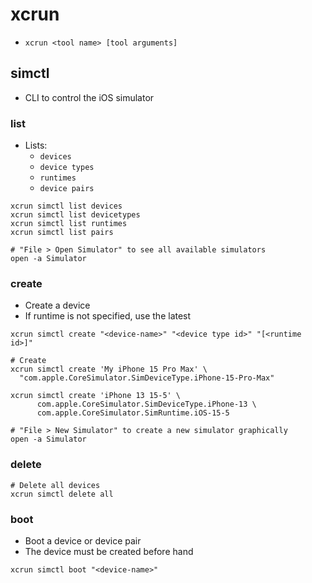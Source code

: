 # xcrun

- `xcrun <tool name> [tool arguments]`

## simctl

- CLI to control the iOS simulator

### list

- Lists:
  - `devices`
  - `device types`
  - `runtimes`
  - `device pairs`

```shell
xcrun simctl list devices
xcrun simctl list devicetypes
xcrun simctl list runtimes
xcrun simctl list pairs
```

```shell
# "File > Open Simulator" to see all available simulators
open -a Simulator
```

### create

- Create a device
- If runtime is not specified, use the latest

```shell
xcrun simctl create "<device-name>" "<device type id>" "[<runtime id>]"

# Create
xcrun simctl create 'My iPhone 15 Pro Max' \
  "com.apple.CoreSimulator.SimDeviceType.iPhone-15-Pro-Max"

xcrun simctl create 'iPhone 13 15-5' \
      com.apple.CoreSimulator.SimDeviceType.iPhone-13 \
      com.apple.CoreSimulator.SimRuntime.iOS-15-5
```

```shell
# "File > New Simulator" to create a new simulator graphically
open -a Simulator
```

### delete

```shell
# Delete all devices
xcrun simctl delete all
```

### boot

- Boot a device or device pair
- The device must be created before hand

```shell
xcrun simctl boot "<device-name>"
```
